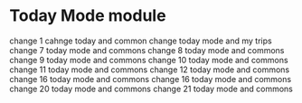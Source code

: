 # Today Mode module
change 1
cahnge today and common
change today mode and my trips
change 7 today mode and commons
change 8 today mode and commons
change 9 today mode and commons
change 10 today mode and commons
change 11 today mode and commons
change 12 today mode and commons
change 16 today mode and commons
change 16 today mode and commons
change 20 today mode and commons
change 21 today mode and commons
